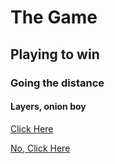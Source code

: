 # The Game
## Playing to win
### Going the distance
#### Layers, onion boy

[Click Here](https://www.google.com)

[No, Click Here](https://www.wikipedia.org)
